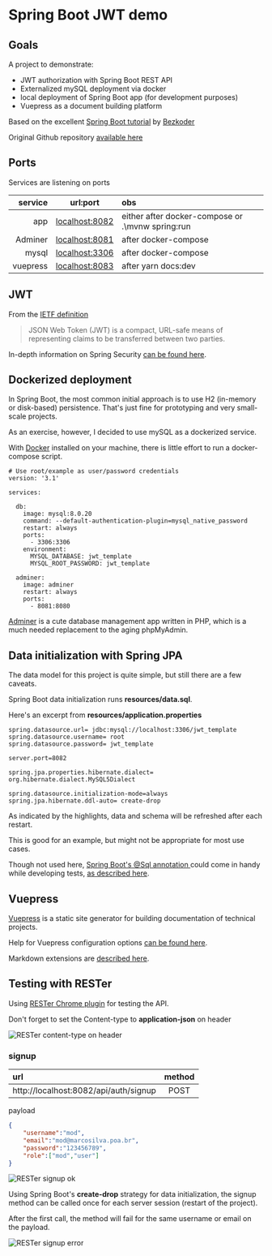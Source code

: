 # Spring Boot JWT demo

## Goals

A project to demonstrate:
 
- JWT authorization with Spring Boot REST API
- Externalized mySQL deployment via docker
- local deployment of Spring Boot app (for development purposes)
- Vuepress as a document building platform

Based on the excellent [Spring Boot tutorial](https://bezkoder.com/spring-boot-jwt-authentication/) by [Bezkoder](https://github.com/bezkoder)

Original Github repository [available here](https://github.com/bezkoder/spring-boot-spring-security-jwt-authentication)

## Ports

Services are listening on ports

| service | url:port | obs
| ---:|:---:|:---
| app      | [localhost:8082](http://localhost:8082) | either after docker-compose or .\mvnw spring:run
| Adminer      | [localhost:8081](http://localhost:8081)|after docker-compose
| mysql | [localhost:3306](http://localhost:3306)| after docker-compose
| vuepress | [localhost:8083](http://localhost:8083)| after yarn docs:dev
      


## JWT

From the [IETF definition](https://tools.ietf.org/html/rfc7519)

> JSON Web Token (JWT) is a compact, URL-safe means of representing claims to be transferred between two parties. 

In-depth information on Spring Security [can be found here](https://docs.spring.io/spring-security/site/docs/current/reference/html5/).


## Dockerized deployment

In Spring Boot, the most common initial approach is to use H2 (in-memory or disk-based) persistence.  That's just fine for prototyping and very small-scale projects.
  
As an exercise, however, I decided to use mySQL as a dockerized service.
  
With [Docker](https://docs.docker.com/docker-for-windows/) installed on your machine, there is little effort to run a docker-compose script.

```
# Use root/example as user/password credentials
version: '3.1'

services:

  db:
    image: mysql:8.0.20
    command: --default-authentication-plugin=mysql_native_password
    restart: always
    ports:
      - 3306:3306
    environment:
      MYSQL_DATABASE: jwt_template
      MYSQL_ROOT_PASSWORD: jwt_template

  adminer:
    image: adminer
    restart: always
    ports:
      - 8081:8080
```

[Adminer](https://www.adminer.org/) is a cute database management app written in PHP, which is a much needed replacement to the aging phpMyAdmin.

## Data initialization with Spring JPA

The data model for this project is quite simple, but still there are a few caveats.

Spring Boot data initialization runs **resources/data.sql**.  

Here's an excerpt from **resources/application.properties**

```{9,10}
spring.datasource.url= jdbc:mysql://localhost:3306/jwt_template
spring.datasource.username= root
spring.datasource.password= jwt_template

server.port=8082

spring.jpa.properties.hibernate.dialect= org.hibernate.dialect.MySQL5Dialect

spring.datasource.initialization-mode=always
spring.jpa.hibernate.ddl-auto= create-drop
``` 

As indicated by the highlights, data and schema will be refreshed after each restart.

This is good for an example, but might not be appropriate for most use cases.

Though not used here, [Spring Boot's @Sql annotation ](https://docs.spring.io/spring-framework/docs/current/javadoc-api/org/springframework/test/context/jdbc/Sql.html) could come in handy while developing tests, [as described here](https://www.baeldung.com/spring-boot-data-sql-and-schema-sql).


## Vuepress

[Vuepress](https://vuepress.vuejs.org/) is a static site generator for building documentation of technical projects.

Help for Vuepress configuration options [can be found here](https://vuepress.vuejs.org/config).

Markdown extensions are [described here](https://vuepress.vuejs.org/guide/markdown.htm).

## Testing with RESTer

Using [RESTer Chrome plugin](https://chrome.google.com/webstore/detail/rester/eejfoncpjfgmeleakejdcanedmefagga?hl=en) for testing the API.

Don't forget to set the Content-type to **application-json** on header

<img :src="$withBase('/images/RESTerJWT_01.png')" alt="RESTer content-type on header">

### signup

url | method
:----|:----:
http://localhost:8082/api/auth/signup  | POST

payload
```json
{
    "username":"mod",
    "email":"mod@marcosilva.poa.br",
    "password":"123456789",
    "role":["mod","user"]
}
```
<img :src="$withBase('/images/RESTerJWT_02.png')" alt="RESTer signup ok">

Using Spring Boot's **create-drop** strategy for data initialization, the signup method can be called once for each server session (restart of the project).

After the first call, the method will fail for the same username or email on the payload.

<img :src="$withBase('/images/RESTerJWT_03.png')" alt="RESTer signup error">







 

